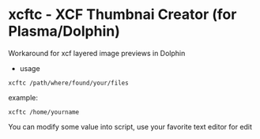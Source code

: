 # xcftc - XCF Thumbnai Creator (for Plasma/Dolphin)

Workaround for xcf layered image previews in Dolphin
- usage

`xcftc /path/where/found/your/files`

example:

`xcftc /home/yourname`

You can modify some value into script, use your favorite text editor for edit
